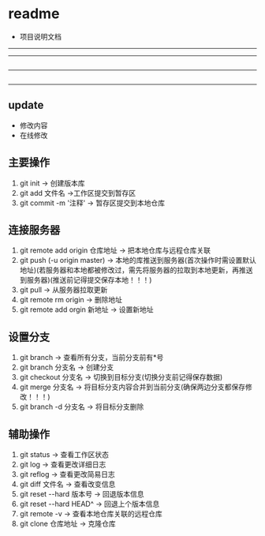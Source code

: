 # readme
- 项目说明文档
---
***
```js
```
---
```html
```
---
## update
- 修改内容
- 在线修改

## 主要操作
1. git init -> 创建版本库
2. git add 文件名 ->工作区提交到暂存区
3. git commit -m '注释' -> 暂存区提交到本地仓库

## 连接服务器
1. git remote add origin 仓库地址 -> 把本地仓库与远程仓库关联
2. git push (-u origin master) -> 本地的库推送到服务器(首次操作时需设置默认地址)(若服务器和本地都被修改过，需先将服务器的拉取到本地更新，再推送到服务器)(推送前记得提交保存本地！！！)
3. git pull -> 从服务器拉取更新
4. git remote rm origin -> 删除地址
5. git remote add orgin 新地址 -> 设置新地址

## 设置分支
1. git branch -> 查看所有分支，当前分支前有*号
2. git branch 分支名 -> 创建分支
3. git checkout 分支名 -> 切换到目标分支(切换分支前记得保存数据)
4. git merge 分支名 -> 将目标分支内容合并到当前分支(确保两边分支都保存修改！！！)
5. git branch -d 分支名 -> 将目标分支删除

## 辅助操作
1. git status -> 查看工作区状态
2. git log -> 查看更改详细日志
3. git reflog -> 查看更改简易日志
4. git diff 文件名 -> 查看改变信息
5. git reset --hard 版本号 -> 回退版本信息
6. git reset --hard HEAD^ -> 回退上个版本信息
7. git remote -v -> 查看本地仓库关联的远程仓库
8. git clone 仓库地址 -> 克隆仓库

